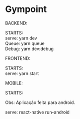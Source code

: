 # Gympoint

BACKEND:

STARTS: <br />
serve: yarn dev<br />
Queue: yarn queue<br />
Debug: yarn dev:debug<br />

FRONTEND:

STARTS:<br />
serve: yarn start

MOBILE:

STARTS:<br />

Obs: Aplicação feita para android.

serve: react-native run-android
